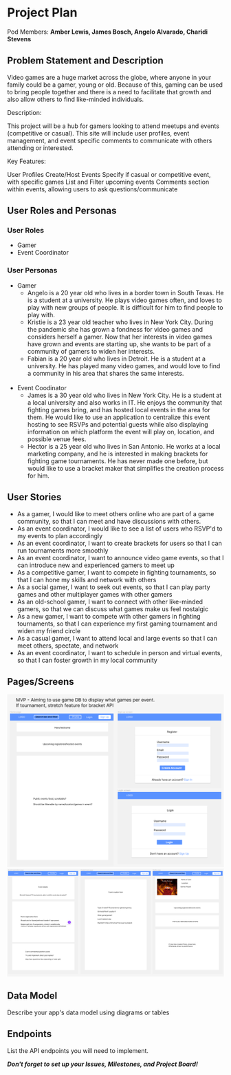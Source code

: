 # Project Plan

Pod Members: **Amber Lewis, James Bosch, Angelo Alvarado, Charidi Stevens**

## Problem Statement and Description

Video games are a huge market across the globe, where anyone in your family could be a gamer, young or old. Because of this, gaming can be used to bring people together and there is a need to facilitate that growth and also allow others to find like-minded individuals.

Description:

This project will be a hub for gamers looking to attend meetups and events (competitive or casual). This site will include user profiles, event management, and event specific comments to communicate with others attending or interested.

Key Features:

User Profiles
Create/Host Events
Specify if casual or competitive event, with specific games
List and Filter upcoming events
Comments section within events, allowing users to ask questions/communicate

## User Roles and Personas

### User Roles
- Gamer
- Event Coordinator

### User Personas
- Gamer
  - Angelo is a 20 year old who lives in a border town in South Texas. He is a student at a university. He plays video games often, and loves to play with new groups of people. It is difficult for him to find people to play with.
  - Kristie is a 23 year old teacher who lives in New York City. During the pandemic she has grown a fondness for video games and considers herself a gamer. Now that her interests in video games have grown and events are starting up, she wants to be part of a community of gamers to widen her interests. 
  - Fabian is a 20 year old who lives in Detroit. He is a student at a university. He has played many video games, and would love to find a community in his area that shares the same interests.
  <br>
- Event Coodinator
  - James is a 30 year old who lives in New York City. He is a student at a local university and also works in IT. He enjoys the community that fighting games bring, and has hosted local events in the area for them. He would like to use an application to centralize this event hosting to see RSVPs and potential guests while also displaying information on which platform the event will play on, location, and possible venue fees.
  - Hector is a 25 year old who lives in San Antonio. He works at a local marketing company, and he is interested in making brackets for fighting game tournaments. He has never made one before, but would like to use a bracket maker that simplifies the creation process for him.

## User Stories

- As a gamer, I would like to meet others online who are part of a game community, so that I can meet and have discussions with others.
- As an event coordinator, I would like to see a list of users who RSVP'd to my events to plan accordingly
- As an event coordinator, I want to create brackets for users so that I can run tournaments more smoothly
- As an event coordinator, I want to announce video game events, so that I can introduce new and experienced gamers to meet up
- As a competitive gamer, I want to compete in fighting tournaments, so that I can hone my skills and network with others 
- As a social gamer, I want to seek out events, so that I can play party games and other multiplayer games with other gamers
- As an old-school gamer, I want to connect with other like-minded gamers, so that we can discuss what games make us feel nostalgic
- As a new gamer, I want to compete with other gamers in fighting tournaments, so that I can experience my first gaming tournament and widen my friend circle
- As a casual gamer, I want to attend local and large events so that I can meet others, spectate, and network
- As an event coordinator, I want to schedule in person and virtual events, so that I can foster growth in my local community

## Pages/Screens

[![Wireframe 1](wireframe1.png)](https://www.figma.com/file/Inw5UAiiBk40iedDuQ2FVR/Capstone-Prototype?node-id=0%3A1)
[![Wireframe 2](wireframe2.png)](https://www.figma.com/file/Inw5UAiiBk40iedDuQ2FVR/Capstone-Prototype?node-id=0%3A1)

## Data Model

Describe your app's data model using diagrams or tables

## Endpoints

List the API endpoints you will need to implement.

***Don't forget to set up your Issues, Milestones, and Project Board!***
